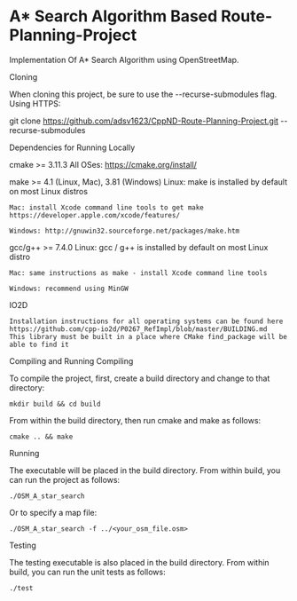 # A* Search Algorithm Based Route-Planning-Project

Implementation Of A* Search Algorithm using OpenStreetMap.

Cloning

When cloning this project, be sure to use the --recurse-submodules flag. Using HTTPS:

git clone https://github.com/adsv1623/CppND-Route-Planning-Project.git --recurse-submodules

Dependencies for Running Locally


cmake >= 3.11.3
    All OSes:   https://cmake.org/install/
    
make >= 4.1 (Linux, Mac), 3.81 (Windows)
    Linux: make is installed by default on most Linux distros
    
    Mac: install Xcode command line tools to get make  https://developer.apple.com/xcode/features/
    
    Windows: http://gnuwin32.sourceforge.net/packages/make.htm
    
gcc/g++ >= 7.4.0
    Linux: gcc / g++ is installed by default on most Linux distro
    
    Mac: same instructions as make - install Xcode command line tools
    
    Windows: recommend using MinGW
    
IO2D

    Installation instructions for all operating systems can be found here  https://github.com/cpp-io2d/P0267_RefImpl/blob/master/BUILDING.md
    This library must be built in a place where CMake find_package will be able to find it

Compiling and Running Compiling

To compile the project, first, create a build directory and change to that directory:

    mkdir build && cd build

From within the build directory, then run cmake and make as follows:

    cmake .. && make

Running

The executable will be placed in the build directory. From within build, you can run the project as follows:

    ./OSM_A_star_search

Or to specify a map file:

    ./OSM_A_star_search -f ../<your_osm_file.osm>

Testing

The testing executable is also placed in the build directory. From within build, you can run the unit tests as follows:

    ./test
